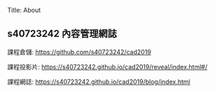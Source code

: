 Title: About

## s40723242 內容管理網誌

課程倉儲: <a href="https://github.com/s40723242/cad2019">https://github.com/s40723242/cad2019</a>

課程投影片: <a href="https://s40723242.github.io/cad2019/reveal/index.html#/">https://s40723242.github.io/cad2019/reveal/index.html#/</a>

課程網誌: <a href="https://s40723242.github.io/cad2019/blog/index.html">https://s40723242.github.io/cad2019/blog/index.html</a>








